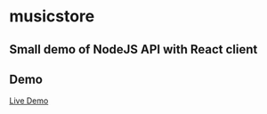 # musicstore

## Small demo of NodeJS API with React client

## Demo

[Live Demo](http://musicstoredemo.herokuapp.com/)
